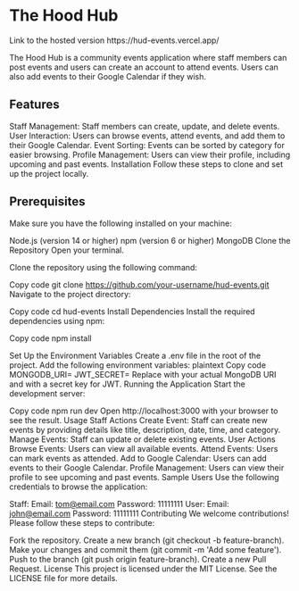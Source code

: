 <h1>The Hood Hub</h1>
Link to the hosted version
https://hud-events.vercel.app/

The Hood Hub is a community events application where staff members can post events and users can create an account to attend events. Users can also add events to their Google Calendar if they wish.

<h2>Features</h2>
Staff Management: Staff members can create, update, and delete events.
User Interaction: Users can browse events, attend events, and add them to their Google Calendar.
Event Sorting: Events can be sorted by category for easier browsing.
Profile Management: Users can view their profile, including upcoming and past events.
Installation
Follow these steps to clone and set up the project locally.

<h2>Prerequisites</h2>
Make sure you have the following installed on your machine:

Node.js (version 14 or higher)
npm (version 6 or higher)
MongoDB
Clone the Repository
Open your terminal.

Clone the repository using the following command:

Copy code
git clone https://github.com/your-username/hud-events.git
Navigate to the project directory:

Copy code
cd hud-events
Install Dependencies
Install the required dependencies using npm:

Copy code
npm install

Set Up the Environment Variables
Create a .env file in the root of the project.
Add the following environment variables:
plaintext
Copy code
MONGODB_URI=<Your MongoDB URI>
JWT_SECRET=<Your JWT Secret>
Replace <Your MongoDB URI> with your actual MongoDB URI and <Your JWT Secret> with a secret key for JWT.
Running the Application
Start the development server:

Copy code
npm run dev
Open http://localhost:3000 with your browser to see the result.
Usage
Staff Actions
Create Event: Staff can create new events by providing details like title, description, date, time, and category.
Manage Events: Staff can update or delete existing events.
User Actions
Browse Events: Users can view all available events.
Attend Events: Users can mark events as attended.
Add to Google Calendar: Users can add events to their Google Calendar.
Profile Management: Users can view their profile to see upcoming and past events.
Sample Users
Use the following credentials to browse the application:

Staff:
Email: tom@email.com
Password: 11111111
User:
Email: john@email.com
Password: 11111111
Contributing
We welcome contributions! Please follow these steps to contribute:

Fork the repository.
Create a new branch (git checkout -b feature-branch).
Make your changes and commit them (git commit -m 'Add some feature').
Push to the branch (git push origin feature-branch).
Create a new Pull Request.
License
This project is licensed under the MIT License. See the LICENSE file for more details.
